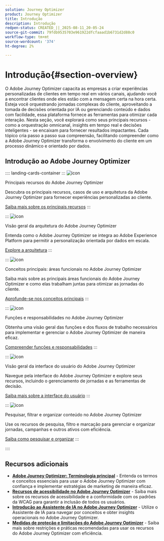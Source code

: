 ```yaml
---
solution: Journey Optimizer
product: Journey Optimizer
title: Introdução
description: Introdução
redpen-status: CREATED_||_2025-08-11_20-05-24
source-git-commit: 79fdb9535703e961922dfcfaaad1b6731d2d88c0
workflow-type: tm+mt
source-wordcount: '374'
ht-degree: 2%

---
```



# Introdução{#section-overview}

O Adobe Journey Optimizer capacita as empresas a criar experiências personalizadas de clientes em tempo real em vários canais, ajudando você a encontrar clientes onde eles estão com a mensagem certa na hora certa. Esteja você orquestrando jornadas complexas do cliente, aproveitando a tomada de decisões orientada por IA ou gerenciando conteúdo e dados com facilidade, essa plataforma fornece as ferramentas para otimizar cada interação. Nesta seção, você explorará como seus principais recursos - como a orquestração omnicanal, insights em tempo real e decisões inteligentes - se encaixam para fornecer resultados impactantes. Cada tópico cria passo a passo sua compreensão, facilitando compreender como a Adobe Journey Optimizer transforma o envolvimento do cliente em um processo dinâmico e orientado por dados.

## Introdução ao Adobe Journey Optimizer

:::: landing-cards-container
:::
![icon](https://cdn.experienceleague.adobe.com/icons/book.svg)

Principais recursos do Adobe Journey Optimizer

Descubra os principais recursos, casos de uso e arquitetura da Adobe Journey Optimizer para fornecer experiências personalizadas ao cliente.

[Saiba mais sobre os principais recursos](../using/start/get-started.md)
:::

:::
![icon](https://cdn.experienceleague.adobe.com/icons/code-branch.svg)

Visão geral da arquitetura do Adobe Journey Optimizer

Entenda como o Adobe Journey Optimizer se integra ao Adobe Experience Platform para permitir a personalização orientada por dados em escala.

[Explore a arquitetura](../using/start/architecture-concepts-redpen.md)
:::

:::
![icon](https://cdn.experienceleague.adobe.com/icons/puzzle-piece.svg)

Conceitos principais: áreas funcionais no Adobe Journey Optimizer

Saiba mais sobre as principais áreas funcionais do Adobe Journey Optimizer e como elas trabalham juntas para otimizar as jornadas do cliente.

[Aprofunde-se nos conceitos principais](../using/start/functional-areas-redpen.md)
:::

:::
![icon](https://cdn.experienceleague.adobe.com/icons/list-check.svg)

Funções e responsabilidades no Adobe Journey Optimizer

Obtenha uma visão geral das funções e dos fluxos de trabalho necessários para implementar e gerenciar o Adobe Journey Optimizer de maneira eficaz.

[Compreender funções e responsabilidades](../using/start/quick-start.md)
:::

:::
![icon](https://cdn.experienceleague.adobe.com/icons/gear.svg)

Visão geral da interface do usuário do Adobe Journey Optimizer

Navegue pela interface do Adobe Journey Optimizer e explore seus recursos, incluindo o gerenciamento de jornadas e as ferramentas de decisão.

[Saiba mais sobre a interface do usuário](../using/start/user-interface.md)
:::

:::
![icon](https://cdn.experienceleague.adobe.com/icons/circle-play.svg)

Pesquisar, filtrar e organizar conteúdo no Adobe Journey Optimizer

Use os recursos de pesquisa, filtro e marcação para gerenciar e organizar jornadas, campanhas e outros ativos com eficiência.

[Saiba como pesquisar e organizar](../using/start/search-filter-categorize.md)
:::

::::


## Recursos adicionais

- **[Adobe Journey Optimizer: Terminologia principal](../using/start/terminology-md-redpen.md)** - Entenda os termos e conceitos essenciais para usar o Adobe Journey Optimizer com confiança e implementar estratégias de marketing de maneira eficaz.
- **[Recursos de acessibilidade no Adobe Journey Optimizer](../using/start/accessibility.md)** - Saiba mais sobre os recursos de acessibilidade e a conformidade com os padrões da WCAG para garantir a inclusão de todos os usuários.
- **[Introdução ao Assistente de IA no Adobe Journey Optimizer](../using/start/ai-assistant.md)** - Utilize o Assistente de IA para navegar por conceitos e obter insights operacionais no Adobe Journey Optimizer.
- **[Medidas de proteção e limitações do Adobe Journey Optimizer](../using/start/guardrails.md)** - Saiba mais sobre restrições e práticas recomendadas para usar os recursos do Adobe Journey Optimizer com eficiência.
